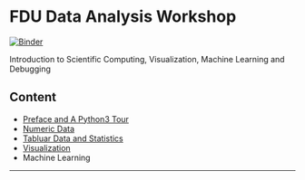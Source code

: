 # FDU Data Analysis Workshop

[![Binder](https://mybinder.org/badge_logo.svg)](https://mybinder.org/v2/gh/ZaneMuir/FDU-DataAnalysis-Workshop/master)

Introduction to Scientific Computing, Visualization,
Machine Learning and Debugging

## Content
- [Preface and A Python3 Tour](https://github.com/ZaneMuir/FDU-DataAnalysis-Workshop/tree/master/Python3Tour)
- [Numeric Data](https://github.com/ZaneMuir/FDU-DataAnalysis-Workshop/tree/master/NumericData)
- [Tabluar Data and Statistics](https://github.com/ZaneMuir/FDU-DataAnalysis-Workshop/tree/master/TabularData)
- [Visualization](https://github.com/ZaneMuir/FDU-DataAnalysis-Workshop/tree/master/Visualization)
- Machine Learning

---

